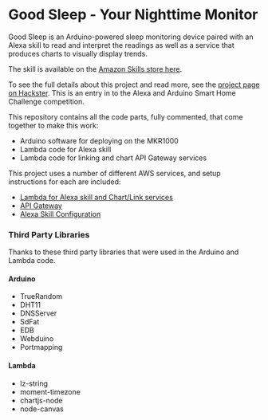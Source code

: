 # Good Sleep - Your Nighttime Monitor
Good Sleep is an Arduino-powered sleep monitoring device paired with an Alexa skill to read and interpret the readings as well as a service that produces charts to visually display trends.

The skill is available on the [Amazon Skills store here](https://smile.amazon.com/dp/B079TJYXJ5/ref=sr_1_1?s=digital-skills&ie=UTF8&qid=1520617020&sr=1-1).

To see the full details about this project and read more, see the [project page on Hackster](https://www.hackster.io/jey-biddulph/good-sleep-your-nighttime-monitor-740995). This is an entry in to the Alexa and Arduino Smart Home Challenge competition.

This repository contains all the code parts, fully commented, that come together to make this work:

* Arduino software for deploying on the MKR1000
* Lambda code for Alexa skill
* Lambda code for linking and chart API Gateway services

This project uses a number of different AWS services, and setup instructions for each are included:

* [Lambda for Alexa skill and Chart/Link services](http://github.com/jeybee/goodsleep/blob/master/Setup_Lambda.md)
* [API Gateway](http://github.com/jeybee/goodsleep/blob/master/Setup_APIGateway.md)
* [Alexa Skill Configuration](http://github.com/jeybee/goodsleep/blob/master/Setup_Alexa.md)

### Third Party Libraries

Thanks to these third party libraries that were used in the Arduino and Lambda code.

#### Arduino
* TrueRandom
* DHT11
* DNSServer
* SdFat
* EDB
* Webduino
* Portmapping

#### Lambda
* lz-string
* moment-timezone
* chartjs-node
* node-canvas
